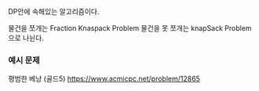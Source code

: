 DP안에 속해있는 알고리즘이다. 

물건을 쪼개는 Fraction Knaspack Problem 
물건을 못 쪼개는 knapSack Problem 
으로 나뉜다. 





### 예시 문제
평범한 베낭 (골드5)
https://www.acmicpc.net/problem/12865
